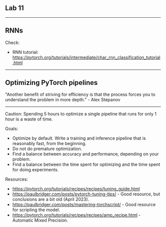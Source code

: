 ## Lab 11
***
## RNNs

Check:
 - RNN tutorial: https://pytorch.org/tutorials/intermediate/char_rnn_classification_tutorial.html

***
## Optimizing PyTorch pipelines

"Another benefit of striving for efficiency is that the process forces you to understand the problem in more depth." - Alex Stepanov
***
Caution: Spending 5 hours to optimize a single pipeline that runs for only 1 hour is a waste of time.

Goals:
 - Optimize by default. Write a training and inference pipeline that is reasonably fast, from the beginning.
 - Do not do premature optimization.
 - Find a balance between accuracy and performance, depending on your problem.
 - Find a balance between the time spent for optimizing and the time spent for doing experiments.

Resources: 
- https://pytorch.org/tutorials/recipes/recipes/tuning_guide.html 
- https://paulbridger.com/posts/pytorch-tuning-tips/ - Good resource, but conclusions are a bit old (April 2023).
- https://paulbridger.com/posts/mastering-torchscript/ - Good resource for scripting the model.
- https://pytorch.org/tutorials/recipes/recipes/amp_recipe.html - Automatic Mixed Precision.

